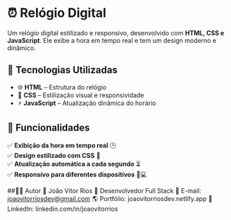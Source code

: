 # ⏰ Relógio Digital  

Um relógio digital estilizado e responsivo, desenvolvido com **HTML, CSS e JavaScript**. Ele exibe a hora em tempo real e tem um design moderno e dinâmico.  

## 🚀 Tecnologias Utilizadas  

- 🌐 **HTML** – Estrutura do relógio  
- 🎨 **CSS** – Estilização visual e responsividade  
- ⚡ **JavaScript** – Atualização dinâmica do horário  

## 📌 Funcionalidades  

✅ **Exibição da hora em tempo real** 🕒  
✅ **Design estilizado com CSS** 🎨  
✅ **Atualização automática a cada segundo** ⏳  
✅ **Responsivo para diferentes dispositivos** 📱💻  

##👨‍💻 Autor
📌 João Vitor Rios
💼 Desenvolvedor Full Stack
📧 E-mail: joaovitorriosdev@gmail.com
🌎 Portfólio: joaovitorriosdev.netlify.app
👔 LinkedIn: linkedin.com/in/joaovitorrios

